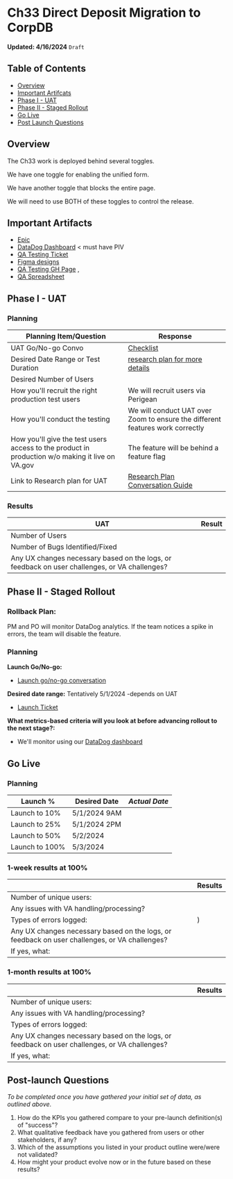 # Ch33 Direct Deposit Migration to CorpDB

**Updated: 4/16/2024**  `Draft`

## Table of Contents

- [Overview](#overview)
- [Important Artifcats](#important-artifacts)
- [Phase I - UAT](#phase-i---uat)
- [Phase II - Staged Rollout](#phase-ii---staged-rollout)
- [Go Live](#go-live)
- [Post Launch Questions](#post-launch-questions)


## Overview 
The Ch33 work is deployed behind several toggles. 

We have one toggle for enabling the unified form.

We have another toggle that blocks the entire page.

We will need to use BOTH of these toggles to control the release. 

## Important Artifacts 

- [Epic](https://github.com/department-of-veterans-affairs/va.gov-team/issues/76202)
- [DataDog Dashboard](https://vagov.ddog-gov.com/dashboard/86m-u8e-z5x/authenticated-experience-profile?fromUser=false&refresh_mode=sliding&view=spans&from_ts=1713204398696&to_ts=1713290798696&live=true) < must have PIV
- [QA Testing Ticket](https://github.com/department-of-veterans-affairs/va.gov-team/issues/76720)
- [Figma designs](https://www.figma.com/file/CUR39JNnF2CS8SidGiWmYG/Profile---Direct-Deposit?type=design&node-id=239-9210&mode=design&t=Der1Z3wg7PdKHdIS-0)
- [QA Testing GH Page](https://github.com/department-of-veterans-affairs/va.gov-team/tree/master/products/identity-personalization/direct-deposit/ch33-bdn-corpdb-migration/qa) ,
- [QA Spreadsheet](https://docs.google.com/spreadsheets/d/1rOD8w0YNTlfbefVK7t2RsWoYK_ui1gTkVhCXlJE5VDg/edit#gid=0)


## Phase I - UAT 

### Planning

|Planning Item/Question|Response|
|---|---|
|UAT Go/No-go Convo|[Checklist](https://github.com/department-of-veterans-affairs/va.gov-team/issues/80802)|
|Desired Date Range or Test Duration| [research plan for more details](https://github.com/department-of-veterans-affairs/va.gov-team/blob/master/products/identity-personalization/profile/Research/2024-04-direct-deposit-ch33-UAT/research-plan.md)|
|Desired Number of Users||
|How you'll recruit the right production test users|We will recruit users via Perigean|
|How you'll conduct the testing|We will conduct UAT over Zoom to ensure the different features work correctly|
|How you'll give the test users access to the product in production w/o making it live on VA.gov|The feature will be behind a feature flag|
|Link to Research plan for UAT|[Research Plan](https://github.com/department-of-veterans-affairs/va.gov-team/blob/master/products/identity-personalization/profile/Research/2024-04-direct-deposit-ch33-UAT/research-plan.md) <br>[Conversation Guide](https://github.com/department-of-veterans-affairs/va.gov-team/blob/master/products/identity-personalization/profile/Research/2024-04-direct-deposit-ch33-UAT/conversation-guide.md)|


### Results 
|UAT|Result|
|---|---|
|Number of Users|  |
|Number of Bugs Identified/Fixed|  |
|Any UX changes necessary based on the logs, or feedback on user challenges, or VA challenges?|  |


## Phase II - Staged Rollout 

### Rollback Plan:
PM and PO will monitor DataDog analytics. If the team notices a spike in errors, the team will disable the feature. 

### Planning
**Launch Go/No-go:** 
- [Launch go/no-go conversation](https://github.com/department-of-veterans-affairs/va.gov-team/issues/80858)

**Desired date range:** Tentatively 5/1/2024 -depends on UAT
- [Launch Ticket](https://github.com/department-of-veterans-affairs/va.gov-team/issues/80859) 

**What metrics-based criteria will you look at before advancing rollout to the next stage?:**
- We'll monitor using our [DataDog dashboard](https://vagov.ddog-gov.com/dashboard/86m-u8e-z5x/authenticated-experience-profile?fromUser=false&refresh_mode=sliding&view=spans&from_ts=1713204398696&to_ts=1713290798696&live=true)

## Go Live

### Planning 
|Launch % |Desired Date | _Actual Date_ | 
|-------|-----------|-----------|
| Launch to 10% | 5/1/2024 9AM |  |
| Launch to 25% | 5/1/2024 2PM |  |
| Launch to 50% | 5/2/2024 |  |
| Launch to 100% | 5/3/2024 |  |

### 1-week results at 100%
||Results|
|---|---|
|Number of unique users:||
|Any issues with VA handling/processing?||
|Types of errors logged:| )|
|Any UX changes necessary based on the logs, or feedback on user challenges, or VA challenges?||
|If yes, what:||


### 1-month results at 100%
||Results|
|---|---|
|Number of unique users:||
|Any issues with VA handling/processing?| |
|Types of errors logged:|  |
|Any UX changes necessary based on the logs, or feedback on user challenges, or VA challenges?| |
|If yes, what:||

## Post-launch Questions 

_To be completed once you have gathered your initial set of data, as outlined above._ 

1. How do the KPIs you gathered compare to your pre-launch definition(s) of "success"?
2. What qualitative feedback have you gathered from users or other stakeholders, if any?
3. Which of the assumptions you listed in your product outline were/were not validated? 
4. How might your product evolve now or in the future based on these results?

